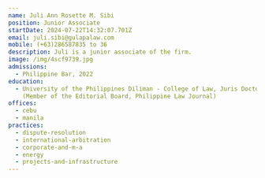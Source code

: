 ```yaml
---
name: Juli Ann Rosette M. Sibi
position: Junior Associate
startDate: 2024-07-22T14:32:07.701Z
email: juli.sibi@gulapalaw.com
mobile: (+63)286587835 to 36
description: J﻿uli is a junior associate of the firm.
image: /img/4scf9739.jpg
admissions:
  - Philippine Bar, 2022
education:
  - University of the Philippines Diliman - College of Law, Juris Doctor, 2020
    (Member of the Editorial Board, Philippine Law Journal)
offices:
  - cebu
  - manila
practices:
  - dispute-resolution
  - international-arbitration
  - corporate-and-m-a
  - energy
  - projects-and-infrastructure
---
```

